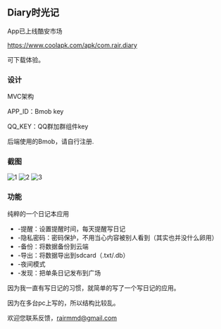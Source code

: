 ## Diary时光记

App已上线酷安市场

https://www.coolapk.com/apk/com.rair.diary

可下载体验。

### 设计
MVC架构

APP_ID：Bmob key

QQ_KEY：QQ群加群组件key

后端使用的Bmob，请自行注册.

### 截图
![1]
![2]
![3]

### 功能
纯粹的一个日记本应用
* -提醒：设置提醒时间，每天提醒写日记
* -隐私密码：密码保护，不用当心内容被别人看到（其实也并没什么卵用）
* -备份：将数据备份到云端
* -导出：将数据导出到sdcard（.txt/.db）
* -夜间模式
* -发现：把单条日记发布到广场

因为我一直有写日记的习惯，就简单的写了一个写日记的应用。

因为在多台pc上写的，所以结构比较乱。

欢迎您联系反馈，rairmmd@gmail.com

[1]:https://github.com/Rairmmd/Diary/blob/master/screenshots/Screenshot1.jpg

[2]:https://github.com/Rairmmd/Diary/blob/master/screenshots/Screenshot2.png

[3]:https://github.com/Rairmmd/Diary/blob/master/screenshots/Screenshot3.jpg
